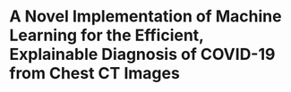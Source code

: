 # A Novel Implementation of Machine Learning for the Efficient, Explainable Diagnosis of COVID-19 from Chest CT Images
 
